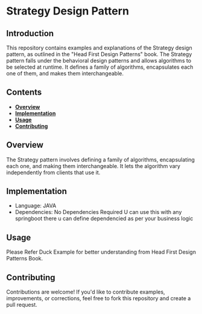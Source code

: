 # Strategy Design Pattern

## Introduction
This repository contains examples and explanations of the Strategy design pattern, as outlined in the "Head First Design Patterns" book. The Strategy pattern falls under the behavioral design patterns and allows algorithms to be selected at runtime. It defines a family of algorithms, encapsulates each one of them, and makes them interchangeable.

## Contents
- **[Overview](#overview)**
- **[Implementation](#implementation)**
- **[Usage](#usage)**
- **[Contributing](#contributing)**

## Overview
The Strategy pattern involves defining a family of algorithms, encapsulating each one, and making them interchangeable. It lets the algorithm vary independently from clients that use it.

## Implementation
- Language: JAVA
- Dependencies: No Dependencies Required U can use this with any springboot there u can define dependencied as per your business   logic

## Usage
Please Refer Duck Example for better understanding from Head First Design Patterns Book.

## Contributing
Contributions are welcome! If you'd like to contribute examples, improvements, or corrections, feel free to fork this repository and create a pull request.